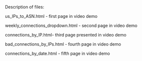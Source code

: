 Description of files: 

us_IPs_to_ASN.html - first page in video demo

weekly_connections_dropdown.html - second page in video demo

connections_by_IP.html- third page presented in video demo

bad_connections_by_IPs.html - fourth page in video demo

connections_by_date.html - fifth page in video demo